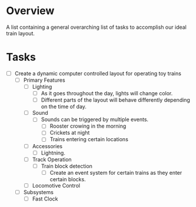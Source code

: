 # Overview
A list containing a general overarching list of tasks to accomplish our ideal train layout.
# Tasks
- [ ] Create a dynamic computer controlled layout for operating toy trains
	- [ ] Primary Features
		- [ ] Lighting
			- [ ] As it goes throughout the day, lights will change color.
			- [ ] Different parts of the layout will behave differently depending on the time of day.
		- [ ] Sound
			- [ ] Sounds can be triggered by multiple events.
				- [ ] Rooster crowing in the morning
				- [ ] Crickets at night
				- [ ] Trains entering certain locations
		- [ ] Accessories
			- [ ] Lightning.
		- [ ] Track Operation
			- [ ] Train block detection
				- [ ] Create an event system for certain trains as they enter certain blocks.
		- [ ] Locomotive Control
	- [ ] Subsystems
		- [ ] Fast Clock